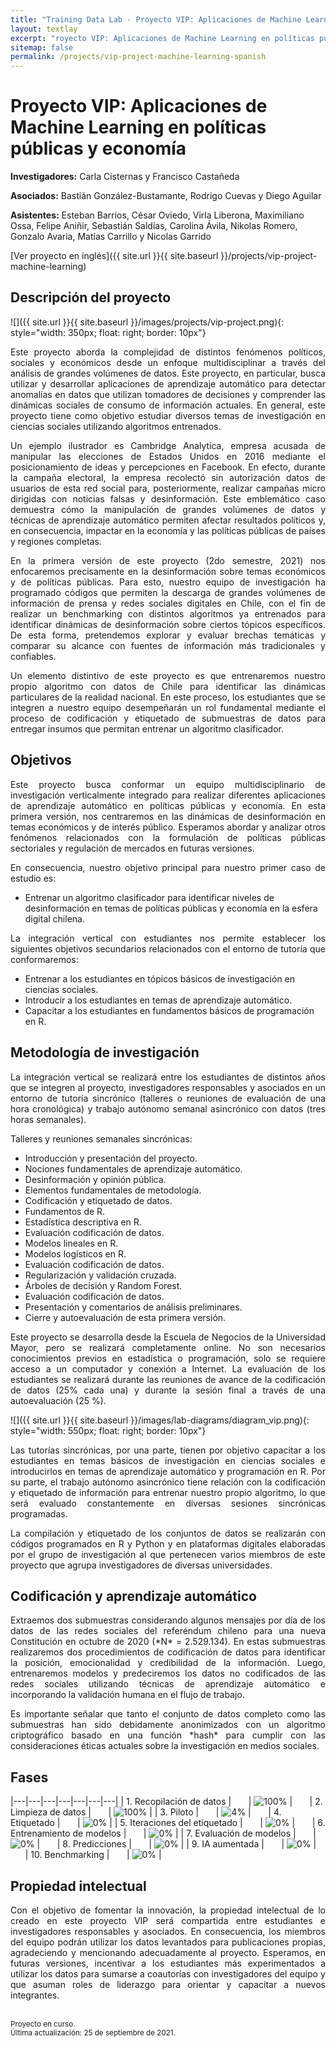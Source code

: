 ```yaml
---
title: "Training Data Lab - Proyecto VIP: Aplicaciones de Machine Learning en políticas públicas y economía"
layout: textlay
excerpt: "royecto VIP: Aplicaciones de Machine Learning en políticas públicas y economía"
sitemap: false
permalink: /projects/vip-project-machine-learning-spanish
---
```


# Proyecto VIP: Aplicaciones de Machine Learning en políticas públicas y economía

**Investigadores:** Carla Cisternas y Francisco Castañeda

**Asociados:** Bastián González-Bustamante, Rodrigo Cuevas y Diego Aguilar

**Asistentes:** Esteban Barrios, César Oviedo, Virla Liberona, Maximiliano Ossa, Felipe Aniñir, Sebastián Saldías, Carolina Ávila, Nikolas Romero, Gonzalo Avaria, Matías Carrillo y Nicolas Garrido

[Ver proyecto en inglés]({{ site.url }}{{ site.baseurl }}/projects/vip-project-machine-learning) 

## Descripción del proyecto

![]({{ site.url }}{{ site.baseurl }}/images/projects/vip-project.png){: style="width: 350px; float: right; border: 10px"}

<p align="justify">Este proyecto aborda la complejidad de distintos fenómenos políticos, sociales y económicos desde un enfoque multidisciplinar a través del análisis de grandes volúmenes de datos. Este proyecto, en particular, busca utilizar y desarrollar aplicaciones de aprendizaje automático para detectar anomalías en datos que utilizan tomadores de decisiones y comprender las dinámicas sociales de consumo de información actuales. En general, este proyecto tiene como objetivo estudiar diversos temas de investigación en ciencias sociales utilizando algoritmos entrenados.</p>

<p align="justify">Un ejemplo ilustrador es Cambridge Analytica, empresa acusada de manipular las elecciones de Estados Unidos en 2016 mediante el posicionamiento de ideas y percepciones en Facebook. En efecto, durante la campaña electoral, la empresa recolectó sin autorización datos de usuarios de esta red social para, posteriormente, realizar campañas micro dirigidas con noticias falsas y desinformación. Este emblemático caso demuestra cómo la manipulación de grandes volúmenes de datos y técnicas de aprendizaje automático permiten afectar resultados políticos y, en consecuencia, impactar en la economía y las políticas públicas de países y regiones completas.</p>

<p align="justify">En la primera versión de este proyecto (2do semestre, 2021) nos enfocaremos precisamente en la desinformación sobre temas económicos y de políticas públicas. Para esto, nuestro equipo de investigación ha programado códigos que permiten la descarga de grandes volúmenes de información de prensa y redes sociales digitales en Chile, con el fin de realizar un benchmarking con distintos algoritmos ya entrenados para identificar dinámicas de desinformación sobre ciertos tópicos específicos. De esta forma, pretendemos explorar y evaluar brechas temáticas y comparar su alcance con fuentes de información más tradicionales y confiables.</p>

<p align="justify">Un elemento distintivo de este proyecto es que entrenaremos nuestro propio algoritmo con datos de Chile para identificar las dinámicas particulares de la realidad nacional. En este proceso, los estudiantes que se integren a nuestro equipo desempeñarán un rol fundamental mediante el proceso de codificación y etiquetado de submuestras de datos para entregar insumos que permitan entrenar un algoritmo clasificador.</p>

## Objetivos

<p align="justify">Este proyecto busca conformar un equipo multidisciplinario de investigación verticalmente integrado para realizar diferentes aplicaciones de aprendizaje automático en políticas públicas y economía. En esta primera versión, nos centraremos en las dinámicas de desinformación en temas económicos y de interés público. Esperamos abordar y analizar otros fenómenos relacionados con la formulación de políticas públicas sectoriales y regulación de mercados en futuras versiones.</p>

<p align="justify">En consecuencia, nuestro objetivo principal para nuestro primer caso de estudio es: </p>

<ul>
<li>Entrenar un algoritmo clasificador para identificar niveles de desinformación en temas de políticas públicas y economía en la esfera digital chilena.</li>
</ul>

<p align="justify">La integración vertical con estudiantes nos permite establecer los siguientes objetivos secundarios relacionados con el entorno de tutoría que conformaremos:</p>

<ul>
<li>Entrenar a los estudiantes en tópicos básicos de investigación en ciencias sociales.</li>
<li>Introducir a los estudiantes en temas de aprendizaje automático.</li>
<li>Capacitar a los estudiantes en fundamentos básicos de programación en R.</li>
</ul>

## Metodología de investigación

<p align="justify">La integración vertical se realizará entre los estudiantes de distintos años que se integren al proyecto, investigadores responsables y asociados en un entorno de tutoría sincrónico (talleres o reuniones de evaluación de una hora cronológica) y trabajo autónomo semanal asincrónico con datos (tres horas semanales).</p>

<p align="justify">Talleres y reuniones semanales sincrónicas:</p>

<ul>
<li>Introducción y presentación del proyecto.</li>
<li>Nociones fundamentales de aprendizaje automático.</li>
<li>Desinformación y opinión pública.</li>
<li>Elementos fundamentales de metodología.</li>
<li>Codificación y etiquetado de datos.</li>
<li>Fundamentos de R.</li>
<li>Estadística descriptiva en R.</li>
<li>Evaluación codificación de datos.</li>
<li>Modelos lineales en R.</li>
<li>Modelos logísticos en R.</li>
<li>Evaluación codificación de datos.</li>
<li>Regularización y validación cruzada.</li>
<li>Árboles de decisión y Random Forest.</li>
<li>Evaluación codificación de datos.</li>
<li>Presentación y comentarios de análisis preliminares.</li>
<li>Cierre y autoevaluación de esta primera versión.</li>
</ul>

<p align="justify">Este proyecto se desarrolla desde la Escuela de Negocios de la Universidad Mayor, pero se realizará completamente online. No son necesarios conocimientos previos en estadística o programación, solo se requiere acceso a un computador y conexión a Internet. La evaluación de los estudiantes se realizará durante las reuniones de avance de la codificación de datos (25% cada una) y durante la sesión final a través de una autoevaluación (25 %).</p>

![]({{ site.url }}{{ site.baseurl }}/images/lab-diagrams/diagram_vip.png){: style="width: 550px; float: right; border: 10px"}

<p align="justify">Las tutorías sincrónicas, por una parte, tienen por objetivo capacitar a los estudiantes en temas básicos de investigación en ciencias sociales e introducirlos en temas de aprendizaje automático y programación en R. Por su parte, el trabajo autónomo asincrónico tiene relación con la codificación y etiquetado de información para entrenar nuestro propio algoritmo, lo que será evaluado constantemente en diversas sesiones sincrónicas programadas.</p>

<p align="justify">La compilación y etiquetado de los conjuntos de datos se realizarán con códigos programados en R y Python y en plataformas digitales elaboradas por el grupo de investigación al que pertenecen varios miembros de este proyecto que agrupa investigadores de diversas universidades.</p>

## Codificación y aprendizaje automático

<p align="justify">Extraemos dos submuestras considerando algunos mensajes por día de los datos de las redes sociales del referéndum chileno para una nueva Constitución en octubre de 2020 (*N* = 2.529.134). En estas submuestras realizaremos dos procedimientos de codificación de datos para identificar la posición, emocionalidad y credibilidad de la información. Luego, entrenaremos modelos y predeciremos los datos no codificados de las redes sociales utilizando técnicas de aprendizaje automático e incorporando la validación humana en el flujo de trabajo.</p>

<p align="justify">Es importante señalar que tanto el conjunto de datos completo como las submuestras han sido debidamente anonimizados con un algoritmo criptográfico basado en una función *hash* para cumplir con las consideraciones éticas actuales sobre la investigación en medios sociales.</p>

## Fases

|---|---|---|---|---|---|---|
| 1. Recopilación de datos | &nbsp;&nbsp;&nbsp;&nbsp;&nbsp; | ![100%](https://progress-bar.dev/100) | &nbsp;&nbsp;&nbsp;&nbsp;&nbsp; | 2. Limpieza de datos | &nbsp;&nbsp;&nbsp;&nbsp;&nbsp; | ![100%](https://progress-bar.dev/100) |
| 3. Piloto | &nbsp;&nbsp;&nbsp;&nbsp;&nbsp; | ![4%](https://progress-bar.dev/4) | &nbsp;&nbsp;&nbsp;&nbsp;&nbsp; | 4. Etiquetado | &nbsp;&nbsp;&nbsp;&nbsp;&nbsp; | ![0%](https://progress-bar.dev/0) |
| 5. Iteraciones del etiquetado | &nbsp;&nbsp;&nbsp;&nbsp;&nbsp; | ![0%](https://progress-bar.dev/0) | &nbsp;&nbsp;&nbsp;&nbsp;&nbsp; | 6. Entrenamiento de modelos | &nbsp;&nbsp;&nbsp;&nbsp;&nbsp; | ![0%](https://progress-bar.dev/0) |
| 7. Evaluación de modelos | &nbsp;&nbsp;&nbsp;&nbsp;&nbsp; | ![0%](https://progress-bar.dev/0) | &nbsp;&nbsp;&nbsp;&nbsp;&nbsp; | 8. Predicciones | &nbsp;&nbsp;&nbsp;&nbsp;&nbsp; | ![0%](https://progress-bar.dev/0) |
| 9. IA aumentada | &nbsp;&nbsp;&nbsp;&nbsp;&nbsp; | ![0%](https://progress-bar.dev/0) | &nbsp;&nbsp;&nbsp;&nbsp;&nbsp; | 10. Benchmarking | &nbsp;&nbsp;&nbsp;&nbsp;&nbsp; | ![0%](https://progress-bar.dev/0) |

## Propiedad intelectual

<p align="justify">Con el objetivo de fomentar la innovación, la propiedad intelectual de lo creado en este proyecto VIP será compartida entre estudiantes e investigadores responsables y asociados. En consecuencia, los miembros del equipo podrán utilizar los datos levantados para publicaciones propias, agradeciendo y mencionando adecuadamente al proyecto. Esperamos, en futuras versiones, incentivar a los estudiantes más experimentados a utilizar los datos para sumarse a coautorías con investigadores del equipo y que asuman roles de liderazgo para orientar y capacitar a nuevos integrantes.</p>
<br />
<small>Proyecto en curso.</small><br />
<small>Última actualización: 25 de septiembre de 2021.</small>